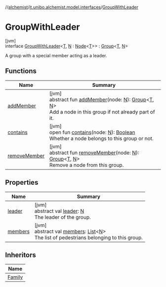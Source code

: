 //[alchemist](../../../index.md)/[it.unibo.alchemist.model.interfaces](../index.md)/[GroupWithLeader](index.md)

# GroupWithLeader

[jvm]\
interface [GroupWithLeader](index.md)<[T](index.md), [N](index.md) : [Node](../-node/index.md)<[T](index.md)>> : [Group](../-group/index.md)<[T](index.md), [N](index.md)> 

A group with a special member acting as a leader.

## Functions

| Name | Summary |
|---|---|
| [addMember](../-group/add-member.md) | [jvm]<br>abstract fun [addMember](../-group/add-member.md)(node: [N](index.md)): [Group](../-group/index.md)<[T](index.md), [N](index.md)><br>Add a node in this group if not already part of it. |
| [contains](../-group/contains.md) | [jvm]<br>open fun [contains](../-group/contains.md)(node: [N](index.md)): [Boolean](https://kotlinlang.org/api/latest/jvm/stdlib/kotlin/-boolean/index.html)<br>Whether a node belongs to this group or not. |
| [removeMember](../-group/remove-member.md) | [jvm]<br>abstract fun [removeMember](../-group/remove-member.md)(node: [N](index.md)): [Group](../-group/index.md)<[T](index.md), [N](index.md)><br>Remove a node from this group. |

## Properties

| Name | Summary |
|---|---|
| [leader](leader.md) | [jvm]<br>abstract val [leader](leader.md): [N](index.md)<br>The leader of the group. |
| [members](index.md#-295318971%2FProperties%2F-267951372) | [jvm]<br>abstract val [members](index.md#-295318971%2FProperties%2F-267951372): [List](https://kotlinlang.org/api/latest/jvm/stdlib/kotlin.collections/-list/index.html)<[N](index.md)><br>The list of pedestrians belonging to this group. |

## Inheritors

| Name |
|---|
| [Family](../../it.unibo.alchemist.model.implementations.groups/-family/index.md) |
